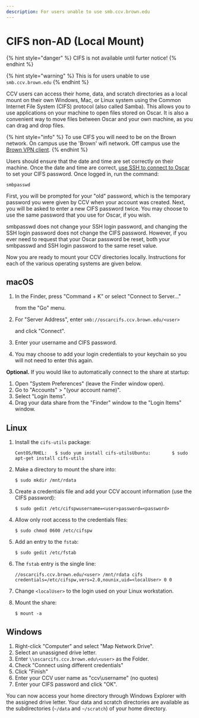 ```yaml
---
description: For users unable to use smb.ccv.brown.edu
---
```


# CIFS  non-AD \(Local Mount\)

{% hint style="danger" %}
CIFS is not available until furter notice!
{% endhint %}

{% hint style="warning" %}
This is for users unable to use `smb.ccv.brown.edu`
{% endhint %}

CCV users can access their home, data, and scratch directories as a local mount on their own Windows, Mac, or Linux system using the Common Internet File System \(CIFS\) protocol \(also called Samba\). This allows you to use applications on your machine to open files stored on Oscar. It is also a convenient way to move files between Oscar and your own machine, as you can drag and drop files.

{% hint style="info" %}
To use CIFS you will need to be on the Brown network. On campus use the 'Brown' wifi network. Off campus use the [Brown VPN client](https://vpn.brown.edu).
{% endhint %}

Users should ensure that the date and time are set correctly on their machine. Once the date and time are correct, [use SSH to connect to Oscar](https://app.gitbook.com/@brown-cis/s/oscar/~/drafts/-Lg4RZ07lpbY8-GXym-g/primary/connecting-to-oscar/ssh) to set your CIFS password. Once logged in, run the command:

```text
smbpasswd
```

First, you will be prompted for your "old" password, which is the temporary password you were given by CCV when your account was created. Next, you will be asked to enter a new CIFS password twice. You may choose to use the same password that you use for Oscar, if you wish.

smbpasswd does not change your SSH login password, and changing the SSH login password does not change the CIFS password. However, if you ever need to request that your Oscar password be reset, both your smbpasswd and SSH login password to the same reset value.‌

Now you are ready to mount your CCV directories locally. Instructions for each of the various operating systems are given below.‌

## macOS <a id="macos"></a>

1. In the Finder, press "Command + K" or select "Connect to Server..."

   from the "Go" menu.

2. For "Server Address", enter `smb://oscarcifs.ccv.brown.edu/<user>`

   and click "Connect".

3. Enter your username and CIFS password.
4. You may choose to add your login credentials to your keychain so you will not need to enter this again.

**Optional.** If you would like to automatically connect to the share at startup:‌

1. Open "System Preferences" \(leave the Finder window open\).
2. Go to "Accounts" &gt; "\(your account name\)".
3. Select "Login Items".
4. Drag your data share from the "Finder" window to the "Login Items" window.‌

## Linux <a id="linux"></a>

1. Install the `cifs-utils` package:

   ```text
   CentOS/RHEL:   $ sudo yum install cifs-utilsUbuntu:        $ sudo apt-get install cifs-utils
   ```

2. Make a directory to mount the share into:

   ```text
   $ sudo mkdir /mnt/rdata
   ```

3. Create a credentials file and add your CCV account information \(use the CIFS password\):

   ```text
   $ sudo gedit /etc/cifspw​username=<user>password=<password>
   ```

4. Allow only root access to the credentials files:

   ```text
   $ sudo chmod 0600 /etc/cifspw
   ```

5. Add an entry to the `fstab`:

   ```text
   $ sudo gedit /etc/fstab
   ```

6. The `fstab` entry is the single line:

   ```text
   //oscarcifs.ccv.brown.edu/<user> /mnt/rdata cifs credentials=/etc/cifspw,vers=2.0,nounix,uid=<localUser> 0 0
   ```

7. Change `<localUser>` to the login used on your Linux workstation.
8. Mount the share:

   ```text
   $ mount -a‌
   ```

## Windows <a id="windows"></a>

1. Right-click "Computer" and select "Map Network Drive".
2. Select an unassigned drive letter.
3. Enter `\\oscarcifs.ccv.brown.edu\<user>` as the Folder.
4. Check "Connect using different credentials"
5. Click "Finish"
6. Enter your CCV user name as "ccv\username" \(no quotes\)
7. Enter your CIFS password and click "OK".

You can now access your home directory through Windows Explorer with the assigned drive letter. Your data and scratch directories are available as the subdirectories \(`~/data` and `~/scratch`\) of your home directory.


